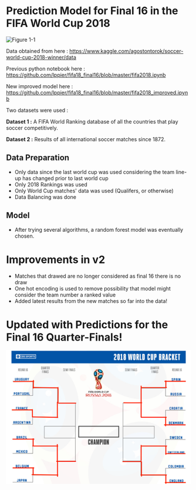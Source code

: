 # Prediction Model for Final 16 in the FIFA World Cup 2018

![Figure 1-1](https://img.maximummedia.ie/joe_ie/eyJkYXRhIjoie1widXJsXCI6XCJodHRwOlxcXC9cXFwvbWVkaWEtam9lLm1heGltdW1tZWRpYS5pZS5zMy5hbWF6b25hd3MuY29tXFxcL3dwLWNvbnRlbnRcXFwvdXBsb2Fkc1xcXC8yMDE4XFxcLzA2XFxcLzI0MTYzMTM4XFxcL2tyb29zLmpwZ1wiLFwid2lkdGhcIjo3NjcsXCJoZWlnaHRcIjo0MzEsXCJkZWZhdWx0XCI6XCJodHRwczpcXFwvXFxcL3d3dy5qb2UuaWVcXFwvYXNzZXRzXFxcL2ltYWdlc1xcXC9qb2VcXFwvbm8taW1hZ2UucG5nP3Y9NVwifSIsImhhc2giOiI2YWE5YmE4MWE4OGFjMmRiY2VhOWZlNDU4NjhjYjI5ZGFiNDUzYjNhIn0=/kroos.jpg "World Cup 2018")

Data obtained from here : https://www.kaggle.com/agostontorok/soccer-world-cup-2018-winner/data

Previous python notebook here : https://github.com/lppier/fifa18_final16/blob/master/fifa2018.ipynb

New improved model here : https://github.com/lppier/fifa18_final16/blob/master/fifa2018_improved.ipynb

Two datasets were used : 

**Dataset 1 :** A FIFA World Ranking database of all the countries that play soccer competitively. 

**Dataset 2 :** Results of all international soccer matches since 1872.

## Data Preparation

* Only data since the last world cup was used considering the team line-up has changed prior to last world cup
* Only 2018 Rankings was used
* Only World Cup matches' data was used (Qualifers, or otherwise) 
* Data Balancing was done

## Model
* After trying several algorithms, a random forest model was eventually chosen.  

# Improvements in v2
* Matches that drawed are no longer considered as final 16 there is no draw
* One hot encoding is used to remove possibility that model might consider the team number a ranked value
* Added latest results from the new matches so far into the data!

# Updated with Predictions for the Final 16 Quarter-Finals!
![Figure 1-2](https://github.com/lppier/fifa18_final16/blob/master/Quarter_Predictions.png "World Cup 2018")

